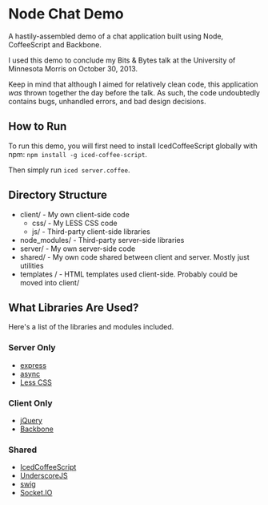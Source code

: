 Node Chat Demo
==============

A hastily-assembled demo of a chat application built using Node, CoffeeScript and Backbone.

I used this demo to conclude my Bits & Bytes talk at the University of Minnesota Morris on October 30, 2013.

Keep in mind that although I aimed for relatively clean code, this application *was* thrown together the day before the talk. As such, the code undoubtedly contains bugs, unhandled errors, and bad design decisions.


How to Run
----------

To run this demo, you will first need to install IcedCoffeeScript globally with npm: `npm install -g iced-coffee-script`.

Then simply run `iced server.coffee`.


Directory Structure
-------------------

* client/ - My own client-side code
    * css/ - My LESS CSS code
    * js/ - Third-party client-side libraries
* node_modules/ - Third-party server-side libraries
* server/ - My own server-side code
* shared/ - My own code shared between client and server. Mostly just utilities
* templates / - HTML templates used client-side. Probably could be moved into client/


What Libraries Are Used?
------------------------

Here's a list of the libraries and modules included.

### Server Only
* [express](http://expressjs.com/)
* [async](https://github.com/caolan/async)
* [Less CSS](http://lesscss.org/)

### Client Only
* [jQuery](http://jquery.com)
* [Backbone](http://backbonejs.org)

### Shared
* [IcedCoffeeScript](http://maxtaco.github.io/coffee-script)
* [UnderscoreJS](http://underscorejs.org/)
* [swig](http://paularmstrong.github.io/swig)
* [Socket.IO](http://socket.io/)
